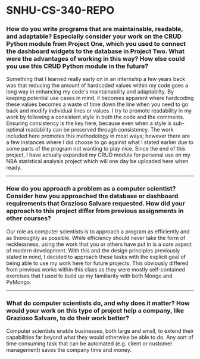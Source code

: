 # SNHU-CS-340-REPO

### How do you write programs that are maintainable, readable, and adaptable? Especially consider your work on the CRUD Python module from Project One, which you used to connect the dashboard widgets to the database in Project Two. What were the advantages of working in this way? How else could you use this CRUD Python module in the future?

Something that I learned really early on in an internship a few years back was that reducing the amount of hardcoded values within my code goes a long way in enhancing my code's maintainability and adaptabilty. By keeping potential use cases in mind, it becomes apparent where hardcoding these values becomes a waste of time down the line when you need to go back and modify individual lines or values. I try to promote readability in my work by following a consistent style in both the code and the comments. Ensuring consistency is the key here, because even when a style is sub-optimal readability can be preserved through consistency. The work included here promotes this methodology in most ways; however there are a few instances where I did choose to go against what I stated earlier due to some parts of the program not wanting to play nice. Since the end of this project, I have actually expanded my CRUD module for personal use on my NBA statistical analysis project which will one day be uploaded here when ready. 
    
_________________

### How do you approach a problem as a computer scientist? Consider how you approached the database or dashboard requirements that Grazioso Salvare requested. How did your approach to this project differ from previous assignments in other courses? 

Our role as computer scientists is to approach a program as efficiently and as thoroughly as possible. While efficiency should never take the form of recklessness, using the work that you or others have put in is a core aspect of modern development. With this and the design principles previously stated in mind, I decided to approach these tasks with the explicit goal of being able to use my work here for future projects. This obviously differed from previous works within this class as they were mostly self-contained exercises that I used to build up my familiarity with both Mongo and PyMongo.
    
_________________

### What do computer scientists do, and why does it matter? How would your work on this type of project help a company, like Grazioso Salvare, to do their work better?

Computer scientists enable businesses, both large and small, to extend their capabilities far beyond what they would otherwise be able to do. Any sort of time consuming task that can be automated (e.g. client or customer management) saves the company time and money. 

